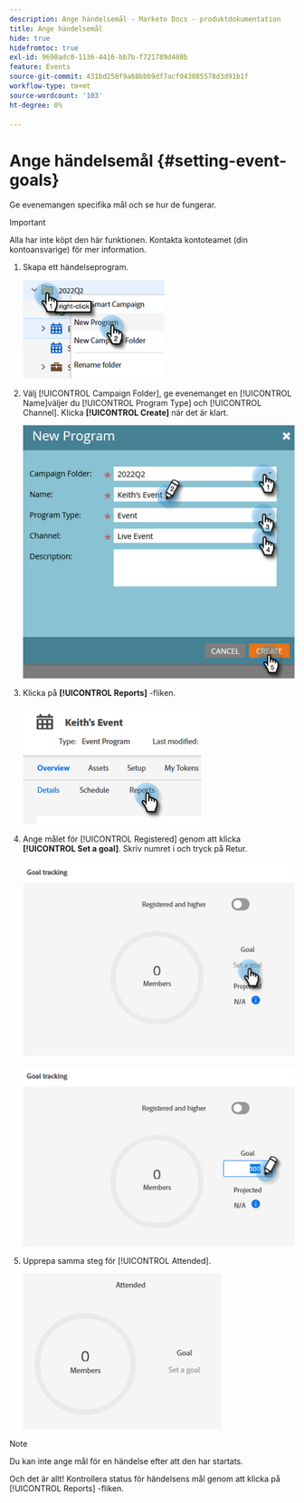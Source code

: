 ```yaml
---
description: Ange händelsemål - Marketo Docs - produktdokumentation
title: Ange händelsemål
hide: true
hidefromtoc: true
exl-id: 9690adc0-1136-4416-bb7b-f721789d408b
feature: Events
source-git-commit: 431bd258f9a68bbb9df7acf043085578d3d91b1f
workflow-type: tm+mt
source-wordcount: '103'
ht-degree: 0%

---
```


# Ange händelsemål {#setting-event-goals}

Ge evenemangen specifika mål och se hur de fungerar.

>[!IMPORTANT]
>
>Alla har inte köpt den här funktionen. Kontakta kontoteamet (din kontoansvarige) för mer information.

1. Skapa ett händelseprogram.

   ![](assets/setting-event-goals-1.png)

1. Välj [!UICONTROL Campaign Folder], ge evenemanget en [!UICONTROL Name]väljer du [!UICONTROL Program Type] och [!UICONTROL Channel]. Klicka **[!UICONTROL Create]** när det är klart.

   ![](assets/setting-event-goals-2.png)

1. Klicka på **[!UICONTROL Reports]** -fliken.

   ![](assets/setting-event-goals-3.png)

1. Ange målet för [!UICONTROL Registered] genom att klicka **[!UICONTROL Set a goal]**. Skriv numret i och tryck på Retur.

   ![](assets/setting-event-goals-4.png)

   ![](assets/setting-event-goals-5.png)

1. Upprepa samma steg för [!UICONTROL Attended].

   ![](assets/setting-event-goals-6.png)

>[!NOTE]
>
>Du kan inte ange mål för en händelse efter att den har startats.

Och det är allt! Kontrollera status för händelsens mål genom att klicka på [!UICONTROL Reports] -fliken.
